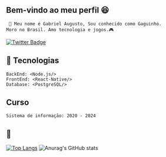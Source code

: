 ## Bem-vindo ao meu perfil 😆 

     📣 Meu nome é Gabriel Augusto, Sou conhecido como Gaguinho.  
    Moro no Brasil. Amo tecnologia e jogos.🎮 

[![Twitter Badge](https://img.shields.io/badge/-@gxguinho-4c2882?style=flat-square&labelColor=4c2882&logo=twitter&logoColor=white&link=https://twitter.com/Gxguinho)](https://twitter.com/Gxguinho)


## 🚀 Tecnologias
    BackEnd: <Node.js/>
    FrontEnd: <React-Native/>
    Database: <PostgreSQL/>
## Curso
    Sistema de informação: 2020 - 2024
    
## 🧐
[![Top Langs](https://github-readme-stats.vercel.app/api/top-langs/?username=gabrielapl&layout=compact)](https://github.com/anuraghazra/github-readme-stats)
![Anurag's GitHub stats](https://github-readme-stats.vercel.app/api?username=gabrielapl&show_icons=true&theme=radical)
